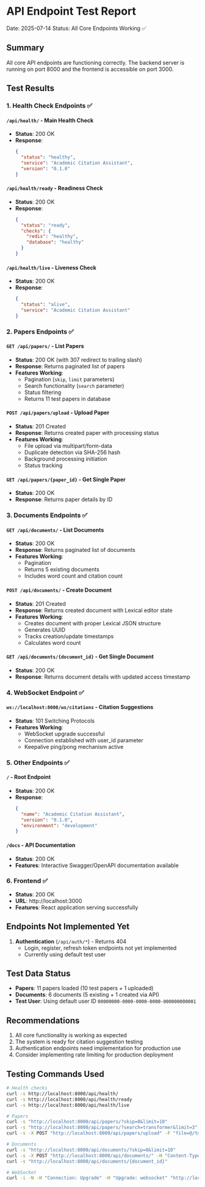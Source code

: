 # API Endpoint Test Report

Date: 2025-07-14
Status: All Core Endpoints Working ✅

## Summary

All core API endpoints are functioning correctly. The backend server is running on port 8000 and the frontend is accessible on port 3000.

## Test Results

### 1. Health Check Endpoints ✅

#### `/api/health/` - Main Health Check
- **Status**: 200 OK
- **Response**: 
  ```json
  {
    "status": "healthy",
    "service": "Academic Citation Assistant",
    "version": "0.1.0"
  }
  ```

#### `/api/health/ready` - Readiness Check
- **Status**: 200 OK
- **Response**: 
  ```json
  {
    "status": "ready",
    "checks": {
      "redis": "healthy",
      "database": "healthy"
    }
  }
  ```

#### `/api/health/live` - Liveness Check
- **Status**: 200 OK
- **Response**: 
  ```json
  {
    "status": "alive",
    "service": "Academic Citation Assistant"
  }
  ```

### 2. Papers Endpoints ✅

#### `GET /api/papers/` - List Papers
- **Status**: 200 OK (with 307 redirect to trailing slash)
- **Response**: Returns paginated list of papers
- **Features Working**:
  - Pagination (`skip`, `limit` parameters)
  - Search functionality (`search` parameter)
  - Status filtering
  - Returns 11 test papers in database

#### `POST /api/papers/upload` - Upload Paper
- **Status**: 201 Created
- **Response**: Returns created paper with processing status
- **Features Working**:
  - File upload via multipart/form-data
  - Duplicate detection via SHA-256 hash
  - Background processing initiation
  - Status tracking

#### `GET /api/papers/{paper_id}` - Get Single Paper
- **Status**: 200 OK
- **Response**: Returns paper details by ID

### 3. Documents Endpoints ✅

#### `GET /api/documents/` - List Documents
- **Status**: 200 OK
- **Response**: Returns paginated list of documents
- **Features Working**:
  - Pagination
  - Returns 5 existing documents
  - Includes word count and citation count

#### `POST /api/documents/` - Create Document
- **Status**: 201 Created
- **Response**: Returns created document with Lexical editor state
- **Features Working**:
  - Creates document with proper Lexical JSON structure
  - Generates UUID
  - Tracks creation/update timestamps
  - Calculates word count

#### `GET /api/documents/{document_id}` - Get Single Document
- **Status**: 200 OK
- **Response**: Returns document details with updated access timestamp

### 4. WebSocket Endpoint ✅

#### `ws://localhost:8000/ws/citations` - Citation Suggestions
- **Status**: 101 Switching Protocols
- **Features Working**:
  - WebSocket upgrade successful
  - Connection established with user_id parameter
  - Keepalive ping/pong mechanism active

### 5. Other Endpoints ✅

#### `/` - Root Endpoint
- **Status**: 200 OK
- **Response**: 
  ```json
  {
    "name": "Academic Citation Assistant",
    "version": "0.1.0",
    "environment": "development"
  }
  ```

#### `/docs` - API Documentation
- **Status**: 200 OK
- **Features**: Interactive Swagger/OpenAPI documentation available

### 6. Frontend ✅
- **Status**: 200 OK
- **URL**: http://localhost:3000
- **Features**: React application serving successfully

## Endpoints Not Implemented Yet

1. **Authentication** (`/api/auth/*`) - Returns 404
   - Login, register, refresh token endpoints not yet implemented
   - Currently using default test user

## Test Data Status

- **Papers**: 11 papers loaded (10 test papers + 1 uploaded)
- **Documents**: 6 documents (5 existing + 1 created via API)
- **Test User**: Using default user ID `00000000-0000-0000-0000-000000000001`

## Recommendations

1. All core functionality is working as expected
2. The system is ready for citation suggestion testing
3. Authentication endpoints need implementation for production use
4. Consider implementing rate limiting for production deployment

## Testing Commands Used

```bash
# Health checks
curl -s http://localhost:8000/api/health/
curl -s http://localhost:8000/api/health/ready
curl -s http://localhost:8000/api/health/live

# Papers
curl -s "http://localhost:8000/api/papers/?skip=0&limit=10"
curl -s "http://localhost:8000/api/papers/?search=transformer&limit=3"
curl -s -X POST "http://localhost:8000/api/papers/upload" -F "file=@/tmp/test_upload.txt"

# Documents
curl -s "http://localhost:8000/api/documents/?skip=0&limit=10"
curl -s -X POST "http://localhost:8000/api/documents/" -H "Content-Type: application/json" -d '{...}'
curl -s "http://localhost:8000/api/documents/{document_id}"

# WebSocket
curl -i -N -H "Connection: Upgrade" -H "Upgrade: websocket" "http://localhost:8000/ws/citations?user_id=test-user"
```